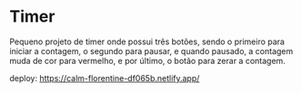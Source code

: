# Timer

Pequeno projeto de timer onde possui três botões, sendo o primeiro para iniciar a contagem,
o segundo para pausar, e quando pausado, a contagem muda de cor para vermelho,
e por último, o botão para zerar a contagem.

deploy: https://calm-florentine-df065b.netlify.app/
